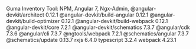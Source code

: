 Guma Inventory Tool:
NPM,
Angular 7,
Ngx-Admin,
@angular-devkit/architect         0.12.1
@angular-devkit/build-angular     0.12.1
@angular-devkit/build-optimizer   0.12.1
@angular-devkit/build-webpack     0.12.1
@angular-devkit/core              7.2.1
@angular-devkit/schematics        7.3.7
@angular/cdk                      7.3.6
@angular/cli                      7.3.7
@ngtools/webpack                  7.2.1
@schematics/angular               7.3.7
@schematics/update                0.13.7
rxjs                              6.4.0
typescript                        3.2.4
webpack                           4.23.1
